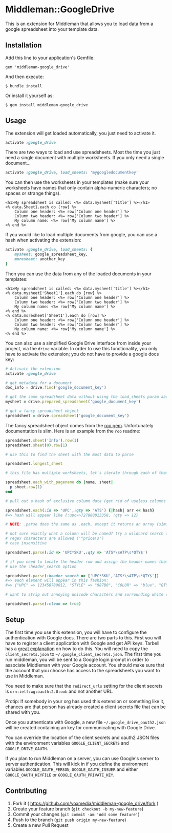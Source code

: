 # Middleman::GoogleDrive

This is an extension for Middleman that allows you to load data from a google 
spreadsheet into your template data.

## Installation

Add this line to your application's Gemfile:

    gem 'middleman-google_drive'

And then execute:

    $ bundle install

Or install it yourself as:

    $ gem install middleman-google_drive

## Usage

The extension will get loaded automatically, you just need to activate it.

```ruby
activate :google_drive
```

There are two ways to load and use spreadsheets. Most the time you just need a
single document with multiple worksheets. If you only need a single document...

```ruby
activate :google_drive, load_sheets: 'mygoogledocumentkey'
```

You can then use the worksheets in your templates (make sure your worksheets
have names that only contain alpha-numeric characters; no spaces or strange things).

```erb
<h1>My spreadsheet is called: <%= data.mysheet['title'] %></h1>
<% data.Sheet1.each do [row] %>
    Column one header: <%= row['Column one header'] %>
    Column two header: <%= row['Column two header'] %>
    My column name: <%= row['My column name'] %>
<% end %>
```

If you would like to load multiple documents from google, you can use a hash when
activating the extension:

```ruby
activate :google_drive, load_sheets: {
    mysheet: google_spreadsheet_key,
    moresheet: another_key
}
```

Then you can use the data from any of the loaded documents in your templates:

```erb
<h1>My spreadsheet is called: <%= data.mysheet['title'] %></h1>
<% data.mysheet['Sheet1'].each do [row] %>
    Column one header: <%= row['Column one header'] %>
    Column two header: <%= row['Column two header'] %>
    My column name: <%= row['My column name'] %>
<% end %>
<% data.moresheet['Sheet1'].each do [row] %>
    Column one header: <%= row['Column one header'] %>
    Column two header: <%= row['Column two header'] %>
    My column name: <%= row['My column name'] %>
<% end %>
```

You can also use a simplified Google Drive interface from inside your project, via the `drive`
variable. In order to use this functionality, you only have to activate the extension; you do
not have to provide a google docs key:

```ruby
# Activate the extension
activate :google_drive

# get metadata for a document
doc_info = drive.find('google_document_key')

# get the same spreadsheet data without using the load_sheets param above
mysheet = drive.prepared_spreadsheet('google_document_key')

# get a fancy spreadsheet object
spreadsheet = drive.spreadsheet('google_document_key')
```

The fancy spreadsheet object comes from the [roo gem](https://github.com/Empact/roo). Unfortunately documentation is slim. Here is an example from the `roo` readme:

```ruby
spreadsheet.sheet('Info').row(1)
spreadsheet.sheet(0).row(1)

# use this to find the sheet with the most data to parse

spreadsheet.longest_sheet

# this file has multiple worksheets, let's iterate through each of them and process

spreadsheet.each_with_pagename do |name, sheet|
  p sheet.row(1)
end

# pull out a hash of exclusive column data (get rid of useless columns and save memory)

spreadsheet.each(:id => 'UPC',:qty => 'ATS') {|hash| arr << hash}
#=> hash will appear like {:upc=>727880013358, :qty => 12}

# NOTE: .parse does the same as .each, except it returns an array (similar to each vs. map)

# not sure exactly what a column will be named? try a wildcard search with the character *
# regex characters are allowed ('^price\s')
# case insensitive

spreadsheet.parse(:id => 'UPC*SKU',:qty => 'ATS*\sATP\s*QTY$')

# if you need to locate the header row and assign the header names themselves,
# use the :header_search option

spreadsheet.parse(:header_search => ['UPC*SKU','ATS*\sATP\s*QTY$'])
#=> each element will appear in this fashion:
#=> {"UPC" => 123456789012, "STYLE" => "987B0", "COLOR" => "blue", "QTY" => 78}

# want to strip out annoying unicode characters and surrounding white space?

spreadsheet.parse(:clean => true)
```

## Setup

The first time you use this extension, you will have to configure the authentication
with Google docs. There are two parts to this. First you will have to register
a client application with Google and get API keys. Tarbell has a [great
explanation](http://tarbell.readthedocs.org/en/latest/install.html#configure-google-spreadsheet-access-optional) on how to do this. You will need to copy the
`client_secrets.json` to `~/.google_client_secrets.json`. The first time you
run middleman, you will be sent to a Google login prompt in order to
associate Middleman with your Google account. You should make sure that the
account that you choose has access to the spreadsheets you want to use in
Middleman.

You need to make sure that the `redirect_urls` setting for the client secrets
is `urn:ietf:wg:oauth:2.0:oob` and not another URL.

Protip: If somebody in your org has used this extension or something like it,
chances are that person has already created a client secrets file that can be
shared with you.

Once you authenticate with Google, a new file `~/.google_drive_oauth2.json`
will be created containing an key for communicating with Google Drive.

You can override the location of the client secrets and oauth2 JSON files with
the environment variables `GOOGLE_CLIENT_SECRETS` and `GOOGLE_DRIVE_OAUTH`.

If you plan to run Middleman on a server, you can use Google's server to server
authentication. This will kick in if you define the environment variables
`GOOGLE_OAUTH_PERSON`, `GOOGLE_OAUTH_ISSUER` and either `GOOGLE_OAUTH_KEYFILE`
or `GOOGLE_OAUTH_PRIVATE_KEY`.

## Contributing

1. Fork it ( https://github.com/voxmedia/middleman-google_drive/fork )
2. Create your feature branch (`git checkout -b my-new-feature`)
3. Commit your changes (`git commit -am 'Add some feature'`)
4. Push to the branch (`git push origin my-new-feature`)
5. Create a new Pull Request
